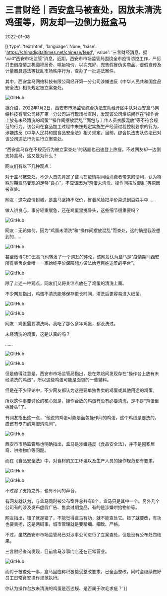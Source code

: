 # 三言财经｜西安盒马被查处，因放未清洗鸡蛋等，网友却一边倒力挺盒马

2022-01-08

[{'type': 'text/html', 'language': None, 'base': 'https://chinadigitaltimes.net/chinese/feed', 'value': '三言财经消息，据\xa0“西安市场监管”消息，近期，西安市市场监管局围绕全市疫情防控工作，严厉打击借疫情之机囤积居奇、哄抬物价、以次充好、兜售假冒伪劣商品、虚假宣传及计量器具违法等扰乱市场秩序行为，查办了一批违法案件。

其中，西安盒马网络科技有限公司经开第一分公司涉嫌违反《中华人民共和国食品安全法》相关规定被立案查处。

![GitHub](https://chinadigitaltimes.net/chinese/files/2022/01/post-675560-61d97651d96b7.)

据介绍，2022年1月2日，西安市市场监管综合执法支队经开区中队对西安盒马网络科技有限公司经开第一分公司进行现场检查时，发现该公司烘焙间存在“操作台上放有未经清洗的鸡蛋”“操作间摆放混乱”“面包与工作人员衣服混放”等不符合规范的行为。该公司在食品加工过程中未按规定实施生产经营过程控制要求的行为，涉嫌违反《中华人民共和国食品安全法》相关规定。目前，综合执法支队依法已对该公司违法行为进行立案查处。

“西安盒马存在不规范行为被立案查处”的话题也迅速登上热搜，不过网友却一边倒支持盒马，这又是为什么？

网友们有以下几种观点：

对于盒马被查处，不少人首先肯定了盒马在疫情期间给消费者带来的便利，认为特殊时期盒马变现的足够“良心”，不应该因为“鸡蛋未清洗、操作间摆放混乱”等原因被查处。



网友：这次疫情封城，是盒马坚持不涨价，冒着风险把平价菜送到百姓手中……

做人讲良心，事分轻重缓急，还在鸡蛋里挑骨头，这些细节很重要吗？

![GitHub](https://chinadigitaltimes.net/chinese/files/2022/01/post-675560-61d97651f1ba4.png)

网友：无论如何，因为“鸡蛋未清洗”和“操作间摆放混乱”而查处，这的确是我没想到的……

![GitHub](https://chinadigitaltimes.net/chinese/files/2022/01/post-675560-61d9765214215.png)

甚至微博CEO王高飞也转发了一个网友的评论，该网友认为盒马是“疫情期间西安所有零售企业唯一一家始终平价保障想方设法给老百姓送菜的平台”。

![GitHub](https://chinadigitaltimes.net/chinese/files/2022/01/post-675560-61d976522fcef.png)

除了上述一种观点，网友们又将关注点放在了鸡蛋的清洗上面。

不少网友指出，鸡蛋不清洗能够保存更长时间，清洗后更容易进入细菌。

![GitHub](https://chinadigitaltimes.net/chinese/files/2022/01/post-675560-61d976524af28.png)

![GitHub](https://chinadigitaltimes.net/chinese/files/2022/01/post-675560-61d976525d58c.png)

网友：鸡蛋需要清洗吗，我吃了那么多年鸡蛋，都没洗过。

未经清洗的鸡蛋，这是认真的吗？

……

![GitHub](https://chinadigitaltimes.net/chinese/files/2022/01/post-675560-61d9765276f4b.png)

![GitHub](https://chinadigitaltimes.net/chinese/files/2022/01/post-675560-61d9765285512.png)

但是值得注意是，西安市市场监管局指出，是在烘焙间发现存在“操作台上放有未经清洗的鸡蛋”，所以这些鸡蛋可能是面包的一些辅料。

但是在不少评论中，不少网友都认为这是要单独售卖的鸡蛋或其他用途的鸡蛋。



所以这件事要讨论的核心就是，操作台放的鸡蛋有没有必要清洗，是不是“鸡蛋里挑骨头”了。

有网友指出这一点，“他说的鸡蛋可能是面包操作间的鸡蛋，这个鸡蛋是要洗的，应该有专门的鸡蛋清洗间”。

![GitHub](https://chinadigitaltimes.net/chinese/files/2022/01/post-675560-61d97652a9bec.png)

西安市市场监管局也明确指出，盒马是涉嫌违反《食品安全法》，并不是囤积居奇、哄抬物价等问题。

而在《食品安全法》中，对食材的加工环境以及生产人员的操作规范都有要求。

![GitHub](https://chinadigitaltimes.net/chinese/files/2022/01/post-675560-61d97652bb503.png)

![GitHub](https://chinadigitaltimes.net/chinese/files/2022/01/post-675560-61d97652cbca4.png)

不过除了支持之外，也有不同的声音。

有网友就认为，与盒马同时被公布案件总共有8个，盒马只是其中一个。另外几个公司有的涉及发布虚假广告、售卖过期食品，有的是涉嫌哄抬物价等。

网友指出，错了就是错了，不能觉得盒马有功，就不能查处它。错了就要改，有功也要表扬，这是两码事。城市管理就是要精细、细致、严格。

不过，虽然西安市市场监管局已对涉事公司进行了立案查处，但是没有公布处罚结果。

三言财经查询发现，目前盒马涉事门店还在正常营业。

![GitHub](https://chinadigitaltimes.net/chinese/files/2022/01/post-675560-61d97652f2b8b.png)

而对于被查处一事，盒马回应称积极接受整改要求，已全面整改，同时会继续做好员工日常食安操作规范执行。

你认为操作台放未清洗的鸡蛋是否违规、是否属于吹毛求疵？'}]